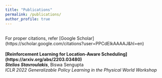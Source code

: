 ```yaml
---
title: "Publications"
permalink: /publications/
author_profile: true
---
```

<br>
For proper citations, refer [Google Scholar](https://scholar.google.com/citations?user=PPCdElkAAAAJ&hl=en)<br>
<br>
<b>[Reinforcement Learning for Location-Aware Scheduling](https://arxiv.org/abs/2203.03480)</b> <br>
<i><b>Stelios Stavroulakis</b></i>, Biswa Sengupta<br>
<i>ICLR 2022 Generalizable Policy Learning in the Physical World Workshop </i>
<br>
